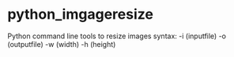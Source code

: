 # python_imgageresize
Python command line tools to resize images
syntax: -i (inputfile) -o (outputfile) -w (width) -h (height)
